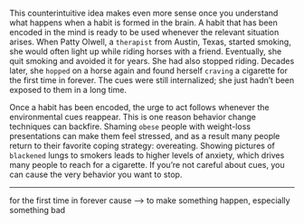 This counterintuitive idea makes even more sense once you
understand what happens when a habit is formed in the brain. A habit
that has been encoded in the mind is ready to be used whenever the
relevant situation arises. When Patty Olwell, a `therapist` from Austin,
Texas, started smoking, she would often light up while riding horses
with a friend. Eventually, she quit smoking and avoided it for years.
She had also stopped riding. Decades later, she `hopped` on a horse
again and found herself `craving` a cigarette for the first time in forever.
The cues were still internalized; she just hadn’t been exposed to them
in a long time.

Once a habit has been encoded, the urge to act follows whenever the
environmental cues reappear. This is one reason behavior change
techniques can backfire. Shaming `obese` people with weight-loss
presentations can make them feel stressed, and as a result many
people return to their favorite coping strategy: overeating. Showing
pictures of `blackened` lungs to smokers leads to higher levels of
anxiety, which drives many people to reach for a cigarette. If you’re
not careful about cues, you can cause the very behavior you want to
stop.

---
for the first time in forever
cause --> to make something happen, especially something bad